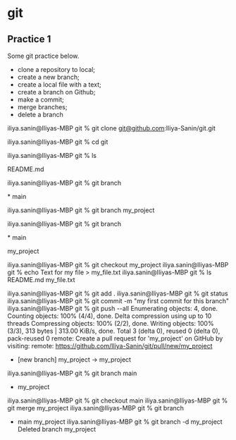 # git 
## Practice 1

Some git practice below.
- clone a repository to local;
- create a new branch;
- create a local file with a text;
- create a branch on Github;
- make a commit;
- merge branches;
- delete a branch

iliya.sanin@Iliyas-MBP git % git clone git@github.com:Iliya-Sanin/git.git
<p> iliya.sanin@Iliyas-MBP git % cd git
<p> iliya.sanin@Iliyas-MBP git % ls
<p> README.md

<p> iliya.sanin@Iliyas-MBP git % git branch
<p> * main
<p> iliya.sanin@Iliyas-MBP git % git branch my_project
<p> iliya.sanin@Iliyas-MBP git % git branch
<p> * main
<p>   my_project

iliya.sanin@Iliyas-MBP git % git checkout my_project
iliya.sanin@Iliyas-MBP git % echo Text for my file > my_file.txt 
iliya.sanin@Iliyas-MBP git % ls
README.md       my_file.txt

iliya.sanin@Iliyas-MBP git % git add .
iliya.sanin@Iliyas-MBP git % git status
iliya.sanin@Iliyas-MBP git % git commit -m "my first commit for this branch"
iliya.sanin@Iliyas-MBP git % git push --all
Enumerating objects: 4, done.
Counting objects: 100% (4/4), done.
Delta compression using up to 10 threads
Compressing objects: 100% (2/2), done.
Writing objects: 100% (3/3), 313 bytes | 313.00 KiB/s, done.
Total 3 (delta 0), reused 0 (delta 0), pack-reused 0
remote: Create a pull request for 'my_project' on GitHub by visiting:
remote:      https://github.com/Iliya-Sanin/git/pull/new/my_project
 * [new branch]      my_project -> my_project

iliya.sanin@Iliyas-MBP git % git branch
  main
* my_project

iliya.sanin@Iliyas-MBP git % git checkout main
iliya.sanin@Iliyas-MBP git % git merge my_project
iliya.sanin@Iliyas-MBP git % git branch
* main
  my_project
iliya.sanin@Iliyas-MBP git % git branch -d my_project
Deleted branch my_project 

